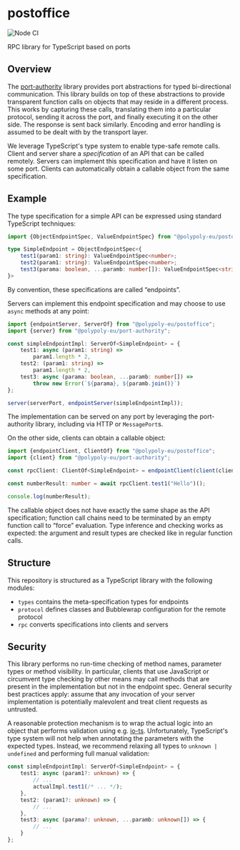 # postoffice

![Node CI](https://github.com/polypoly-eu/postoffice/workflows/Node%20CI/badge.svg)

RPC library for TypeScript based on ports

## Overview

The [port-authority](https://github.com/polypoly-eu/port-authority/) library provides port abstractions for typed bi-directional communication.
This library builds on top of these abstractions to provide transparent function calls on objects that may reside in a different process.
This works by capturing these calls, translating them into a particular protocol, sending it across the port, and finally executing it on the other side.
The response is sent back similarly.
Encoding and error handling is assumed to be dealt with by the transport layer.

We leverage TypeScript's type system to enable type-safe remote calls.
Client and server share a _specification_ of an API that can be called remotely.
Servers can implement this specification and have it listen on some port.
Clients can automatically obtain a callable object from the same specification.

## Example

The type specification for a simple API can be expressed using standard TypeScript techniques:

```typescript
import {ObjectEndpointSpec, ValueEndpointSpec} from "@polypoly-eu/postoffice";

type SimpleEndpoint = ObjectEndpointSpec<{
    test1(param1: string): ValueEndpointSpec<number>;
    test2(param1: string): ValueEndpointSpec<number>;
    test3(parama: boolean, ...paramb: number[]): ValueEndpointSpec<string>;
}>
```

By convention, these specifications are called “endpoints”.

Servers can implement this endpoint specification and may choose to use `async` methods at any point:

```typescript
import {endpointServer, ServerOf} from "@polypoly-eu/postoffice";
import {server} from "@polypoly-eu/port-authority";

const simpleEndpointImpl: ServerOf<SimpleEndpoint> = {
    test1: async (param1: string) =>
        param1.length * 2,
    test2: (param1: string) =>
        param1.length * 2,
    test3: async (parama: boolean, ...paramb: number[]) =>
        throw new Error(`${parama}, ${paramb.join()}`)
};

server(serverPort, endpointServer(simpleEndpointImpl));
```

The implementation can be served on any port by leveraging the port-authority library, including via HTTP or `MessagePort`s.

On the other side, clients can obtain a callable object:

```typescript
import {endpointClient, ClientOf} from "@polypoly-eu/postoffice";
import {client} from "@polypoly-eu/port-authority";

const rpcClient: ClientOf<SimpleEndpoint> = endpointClient(client(clientPort));

const numberResult: number = await rpcClient.test1("Hello")();

console.log(numberResult);
```

The callable object does not have exactly the same shape as the API specification; function call chains need to be terminated by an empty function call to “force” evaluation.
Type inference and checking works as expected:
the argument and result types are checked like in regular function calls.

## Structure

This repository is structured as a TypeScript library with the following modules:

* `types` contains the meta-specification types for endpoints
* `protocol` defines classes and Bubblewrap configuration for the remote protocol
* `rpc` converts specifications into clients and servers

## Security

This library performs no run-time checking of method names, parameter types or method visibility.
In particular, clients that use JavaScript or circumvent type checking by other means may call methods that are present in the implementation but not in the endpoint spec.
General security best practices apply:
assume that any invocation of your server implementation is potentially malevolent and treat client requests as untrusted.

A reasonable protection mechanism is to wrap the actual logic into an object that performs validation using e.g. [io-ts](https://github.com/gcanti/io-ts).
Unfortunately, TypeScript's type system will not help when annotating the parameters with the expected types.
Instead, we recommend relaxing all types to `unknown | undefined` and performing full manual validation:

```typescript
const simpleEndpointImpl: ServerOf<SimpleEndpoint> = {
    test1: async (param1?: unknown) => {
        // ...
        actualImpl.test1(/* ... */);
    },
    test2: (param1?: unknown) => {
        // ...
    },
    test3: async (parama?: unknown, ...paramb: unknown[]) => {
        // ...
    }
};
```
